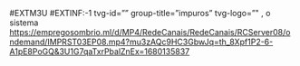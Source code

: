 

#EXTM3U
#EXTINF:-1 tvg-id=”” group-title=”impuros” tvg-logo=”" , o sistema 
https://empregosombrio.ml/d/MP4/RedeCanais/RedeCanais/RCServer08/ondemand/IMPRST03EP08.mp4?mu3zAQc9HC3GbwJq=th_8Xpf1P2-6-A1pE8PoGQ&3U1G7qaTxrPbalZnEx=1680135837







